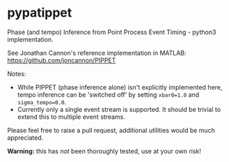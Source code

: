 # pypatippet
Phase (and tempo) Inference from Point Process Event Timing - python3 implementation. 

See Jonathan Cannon's reference implementation in MATLAB: https://github.com/joncannon/PIPPET

Notes:
- While PIPPET (phase inference alone) isn't explicitly implemented here, tempo inference can be 'switched off' by setting `xbar0=1.0` and `sigma_tempo=0.0`. 
- Currently only a single event stream is supported. It should be trivial to extend this to multiple event streams.

Please feel free to raise a pull request, additional utilities would be much appreciated.

**Warning:** this has _not_ been thoroughly tested, use at your own risk!
